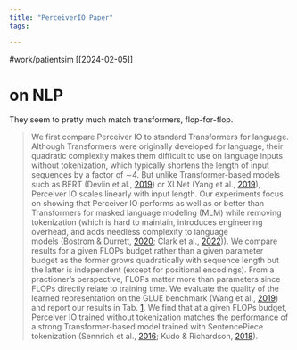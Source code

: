 ```yaml
---
title: "PerceiverIO Paper"
tags:

---
```

 #work/patientsim 
[[2024-02-05]]

# on NLP
They seem to pretty much match transformers, flop-for-flop.

> We first compare Perceiver IO to standard Transformers for language. Although Transformers were originally developed for language, their quadratic complexity makes them difficult to use on language inputs without tokenization, which typically shortens the length of input sequences by a factor of ∼4. But unlike Transformer-based models such as BERT (Devlin et al., [2019](https://ar5iv.labs.arxiv.org/html/2107.14795#bib.bib21)) or XLNet (Yang et al., [2019](https://ar5iv.labs.arxiv.org/html/2107.14795#bib.bib97)), Perceiver IO scales linearly with input length. Our experiments focus on showing that Perceiver IO performs as well as or better than Transformers for masked language modeling (MLM) while removing tokenization (which is hard to maintain, introduces engineering overhead, and adds needless complexity to language models (Bostrom & Durrett, [2020](https://ar5iv.labs.arxiv.org/html/2107.14795#bib.bib6); Clark et al., [2022](https://ar5iv.labs.arxiv.org/html/2107.14795#bib.bib14))).
> We compare results for a given FLOPs budget rather than a given parameter budget as the former grows quadratically with sequence length but the latter is independent (except for positional encodings). From a practioner’s perspective, FLOPs matter more than parameters since FLOPs directly relate to training time. We evaluate the quality of the learned representation on the GLUE benchmark (Wang et al., [2019](https://ar5iv.labs.arxiv.org/html/2107.14795#bib.bib92)) and report our results in Tab. [1](https://ar5iv.labs.arxiv.org/html/2107.14795#S4.T1 "Table 1 ‣ 4.1 Language ‣ 4 Experiments ‣ Perceiver IO: A General Architecture for Structured Inputs & Outputs"). We find that at a given FLOPs budget, Perceiver IO trained without tokenization matches the performance of a strong Transformer-based model trained with SentencePiece tokenization (Sennrich et al., [2016](https://ar5iv.labs.arxiv.org/html/2107.14795#bib.bib69); Kudo & Richardson, [2018](https://ar5iv.labs.arxiv.org/html/2107.14795#bib.bib43)).
